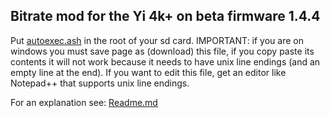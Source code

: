 ## Bitrate mod for the Yi 4k+ on beta firmware 1.4.4

Put [autoexec.ash](https://github.com/irungentoo/Xiaomi_Yi_4k_Camera/raw/master/bitrate/4k+/1.4.4_beta/autoexec.ash) in the root of your sd card. IMPORTANT: if you are on windows you must save page as (download) this file, if you copy paste its contents it will not work because it needs to have unix line endings (and an empty line at the end). If you want to edit this file, get an editor like Notepad++ that supports unix line endings.

For an explanation see: [Readme.md](../../Readme.md)
